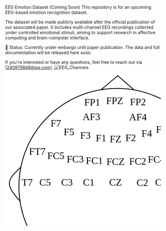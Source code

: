 EEG Emotion Dataset (Coming Soon)
This repository is for an upcoming EEG-based emotion recognition dataset.

The dataset will be made publicly available after the official publication of our associated paper. It includes multi-channel EEG recordings collected under controlled emotional stimuli, aiming to support research in affective computing and brain-computer interface.

📌 Status:
Currently under embargo until paper publication. The data and full documentation will be released here soon.

If you're interested or have any questions, feel free to reach out via [240979848@qq.com].
![EEG_Channels](https://github.com/user-attachments/assets/19603db8-1ef0-43ec-97a1-02b7d47dd49b)<svg width="718" height="718" xmlns="http://www.w3.org/2000/svg" xmlns:xlink="http://www.w3.org/1999/xlink" overflow="hidden"><g><rect x="0" y="0" width="718" height="718" fill="#FFFFFF"/><path d="M44.5001 377C44.5001 201.65 186.65 59.5001 362 59.5001 537.35 59.5001 679.5 201.65 679.5 377 679.5 552.35 537.35 694.5 362 694.5 186.65 694.5 44.5001 552.35 44.5001 377Z" stroke="#000000" stroke-width="2.66667" stroke-miterlimit="8" fill="none" fill-rule="evenodd"/><path d="M0 0 55.3333 46.2667" stroke="#000000" stroke-width="2.66667" stroke-miterlimit="8" fill="none" fill-rule="evenodd" transform="matrix(1 0 0 -1 310.5 63.7667)"/><path d="M417.833 64.7667 364.5 18.5001" stroke="#000000" stroke-width="2.66667" stroke-miterlimit="8" fill="none" fill-rule="evenodd"/><path d="M673.5 313.5C681.623 322.906 710.163 343.903 710.497 366.49 710.831 389.076 683.014 415.571 675.225 426.5" stroke="#000000" stroke-width="2.66667" stroke-miterlimit="8" fill="none" fill-rule="evenodd"/><path d="M0 0C8.34219 9.40563 37.6541 30.4027 37.9969 52.9894 38.3398 75.5762 9.77064 102.071 1.77129 113" stroke="#000000" stroke-width="2.66667" stroke-miterlimit="8" fill="none" fill-rule="evenodd" transform="matrix(-1 0 0 1 51.5001 313.5)"/><text font-family="Times New Roman,Times New Roman_MSFontService,sans-serif" font-weight="400" font-size="32" transform="translate(336.8 374)">CZ</text><text font-family="Times New Roman,Times New Roman_MSFontService,sans-serif" font-weight="400" font-size="32" transform="translate(425.6 375)">C2</text><text font-family="Times New Roman,Times New Roman_MSFontService,sans-serif" font-weight="400" font-size="32" transform="translate(485.6 374)">C4</text><text font-family="Times New Roman,Times New Roman_MSFontService,sans-serif" font-weight="400" font-size="32" transform="translate(556.733 374)">C6</text><text font-family="Times New Roman,Times New Roman_MSFontService,sans-serif" font-weight="400" font-size="32" transform="translate(252 374)">C1</text><text font-family="Times New Roman,Times New Roman_MSFontService,sans-serif" font-weight="400" font-size="32" transform="translate(181.333 374)">C3</text><text font-family="Times New Roman,Times New Roman_MSFontService,sans-serif" font-weight="400" font-size="32" transform="translate(110.667 374)">C5</text><text font-family="Times New Roman,Times New Roman_MSFontService,sans-serif" font-weight="400" font-size="32" transform="translate(53.6 374)">T7</text><text font-family="Times New Roman,Times New Roman_MSFontService,sans-serif" font-weight="400" font-size="32" transform="translate(617.333 374)">T8</text><text font-family="Times New Roman,Times New Roman_MSFontService,sans-serif" font-weight="400" font-size="32" transform="translate(328 307)">FCZ</text><text font-family="Times New Roman,Times New Roman_MSFontService,sans-serif" font-weight="400" font-size="32" transform="translate(401.6 306)">FC2</text><text font-family="Times New Roman,Times New Roman_MSFontService,sans-serif" font-weight="400" font-size="32" transform="translate(462.067 300)">FC4</text><text font-family="Times New Roman,Times New Roman_MSFontService,sans-serif" font-weight="400" font-size="32" transform="translate(526.667 288)">FC6</text><text font-family="Times New Roman,Times New Roman_MSFontService,sans-serif" font-weight="400" font-size="32" transform="translate(586.667 274)">FT8</text><text font-family="Times New Roman,Times New Roman_MSFontService,sans-serif" font-weight="400" font-size="32" transform="translate(77.3333 274)">FT7</text><text font-family="Times New Roman,Times New Roman_MSFontService,sans-serif" font-weight="400" font-size="32" transform="translate(261.333 304)">FC1</text><text font-family="Times New Roman,Times New Roman_MSFontService,sans-serif" font-weight="400" font-size="32" transform="translate(199.267 299)">FC3</text><text font-family="Times New Roman,Times New Roman_MSFontService,sans-serif" font-weight="400" font-size="32" transform="translate(136.6 288)">FC5</text><text font-family="Times New Roman,Times New Roman_MSFontService,sans-serif" font-weight="400" font-size="32" transform="translate(338.667 234)">FZ</text><text font-family="Times New Roman,Times New Roman_MSFontService,sans-serif" font-weight="400" font-size="32" transform="translate(389.6 230)">F2</text><text font-family="Times New Roman,Times New Roman_MSFontService,sans-serif" font-weight="400" font-size="32" transform="translate(441.6 216)">F4</text><text font-family="Times New Roman,Times New Roman_MSFontService,sans-serif" font-weight="400" font-size="32" transform="translate(488.267 203)">F6</text><text font-family="Times New Roman,Times New Roman_MSFontService,sans-serif" font-weight="400" font-size="32" transform="translate(532.267 183)">F8</text><text font-family="Times New Roman,Times New Roman_MSFontService,sans-serif" font-weight="400" font-size="32" transform="translate(293.6 231)">F1</text><text font-family="Times New Roman,Times New Roman_MSFontService,sans-serif" font-weight="400" font-size="32" transform="translate(242.933 222)">F3</text><text font-family="Times New Roman,Times New Roman_MSFontService,sans-serif" font-weight="400" font-size="32" transform="translate(189.6 211)">F5</text><text font-family="Times New Roman,Times New Roman_MSFontService,sans-serif" font-weight="400" font-size="32" transform="translate(146.933 183)">F7</text><text font-family="Times New Roman,Times New Roman_MSFontService,sans-serif" font-weight="400" font-size="32" transform="translate(250.933 162)">AF3</text><text font-family="Times New Roman,Times New Roman_MSFontService,sans-serif" font-weight="400" font-size="32" transform="translate(401.6 163)">AF4</text><text font-family="Times New Roman,Times New Roman_MSFontService,sans-serif" font-weight="400" font-size="32" transform="translate(404.267 114)">FP2</text><text font-family="Times New Roman,Times New Roman_MSFontService,sans-serif" font-weight="400" font-size="32" transform="translate(326.933 110)">FPZ</text><text font-family="Times New Roman,Times New Roman_MSFontService,sans-serif" font-weight="400" font-size="32" transform="translate(256.267 115)">FP1</text><text font-family="Times New Roman,Times New Roman_MSFontService,sans-serif" font-weight="400" font-size="32" 


<!--
**TCDEED/TCDEED** is a ✨ _special_ ✨ repository because its `README.md` (this file) appears on your GitHub profile.

Here are some ideas to get you started:

- 🔭 I’m currently working on ...
- 🌱 I’m currently learning ...
- 👯 I’m looking to collaborate on ...
- 🤔 I’m looking for help with ...
- 💬 Ask me about ...
- 📫 How to reach me: ...
- 😄 Pronouns: ...
- ⚡ Fun fact: ...
-->
